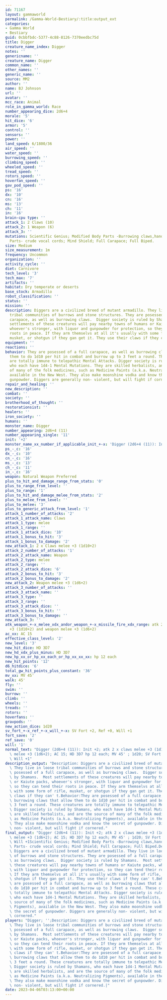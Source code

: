 ```yaml
---
id: 71167
layout: gammaworld
permalink: /Gamma-World-Bestiary/:title:output_ext
categories:
- Gamma World
- Bestiary
guid: 0cbbfbdc-5377-4c88-8126-7370eedbc75d
title: Digger
creature_name_index: Digger
notes: ''
genericname: ''
creature_name: Digger
common_name: ''
other_names: ''
generic_name: ''
source: MM2
author: ''
name: BJ Johnson
url: ''
avatar: ''
mcc_race: Animal
role_in_gamma_world: Race
number_appearing_dice: 2d6+4
morale: '5'
hit_dice: '6'
armor: '5'
control: ''
sensors: ''
power: ''
land_speed: 6/1800/36
air_speed: ''
water_speed: ''
burrowing_speed: ''
climbing_speed: ''
wheeled_speed: ''
tread_speed: ''
rotors_speed: ''
hoverfan_speed: ''
gav_pod_speed: ''
ps: '16'
dx: '10'
cn: '16'
ms: '13'
ch: '11'
in: '16'
brain-cpu type: ''
attack_1: 2 Claws (10)
attack_2: 1 Weapon (6)
attack_3: ''
mutations: Scientific Genius; Modified Body Parts -Burrowing claws,hands;New Body
  Parts- crude vocal cords; Mind Shield; Full Carapace; Full Biped.
size: Medium
size_measurement: 1m
frequency: Uncommon
organization: ''
activity_cycle: ''
diet: Carnivore
tech_level: '3'
tech_max: '7'
artifacts: ''
habitat: Dry temperate or deserts
base_stock: Armadillo
robot_classification: ''
status: ''
mission: ''
description: Diggers are a civilized breed of mutant armadillo. They live in loose
  tribal communities of burrows and stone structures. They are posessed of a full
  carapace, as well as burrowing claws.  Digger society is ruled by Shamans.  Most
  settlements of these creatures will pay nearby towns of humans or Kaiute packs,
  whoever's stronger, with liquor and gunpowder for protection, so they can tend their
  roots in peace. If they arm themselvs at all it's usually with some form of rifle,
  musket, or shotgun if they gan get it. They use their claws if they can' t.
equipment: ''
reactions: ''
behavior: They are posessed of a full carapace, as well as burrowing claws that allow
  them to do 1d10 per hit in combat and burrow up to 3 feet a round. These creatures
  are totally immune to telepathic Mental Attacks. Digger society is ruled by Shamans,
  who each have 1d4-1 Mental Mutations. They are skilled herbalists, and are the source
  of many of the folk medicines, such as Medicine Paints (a.k.a. Neutralizing Pigments),
  available in the New West. They also make moonshine vodka and know the secret of
  gunpowder. Diggers are generally non- violent, but will fight if cornered.
repair_and_healing: ''
new_description: ''
combat: ''
society: ''
brotherhood_of_thought: ''
restorationsist: ''
healers: ''
iron_society: ''
humans: ''
monster_name: Digger
number_appearing: 2d6+4 (11)
number_appearing_single: '11'
init: '+2'
monster_name_xx_number_if_applicable_init_+-x: 'Digger (2d6+4 (11)): Init +2'
ps_-_c: '16'
dx_-_c: '10'
cn_-_c: '16'
ms_-_c: '13'
ch_-_c: '11'
in_-_c: '16'
weapon: Natural Weapon Preferred
plus_to_hit_and_damage_range_from_stats: '0'
plus_to_range_from_level: ''
plus_to_range: '1'
plus_to_hit_and_damage_melee_from_stats: '2'
plus_to_melee_from_level: ''
plus_to_melee: '3'
plus_to_generic_attack_from_level: '1'
attack_1_number_of_attacks: '2'
attack_1_attack_name: Claws
attack_1_type: melee
attack_1_range: ''
attack_1_attack_dice: '10'
attack_1_bonus_to_hit: '3'
attack_1_bonus_to_damage: '2'
new_attack_1: 2 x Claws melee +3 (1d10+2)
attack_2_number_of_attacks: '1'
attack_2_attack_name: Weapon
attack_2_type: melee
attack_2_range: ''
attack_2_attack_dice: '6'
attack_2_bonus_to_hit: '3'
attack_2_bonus_to_damage: '2'
new_attack_2: Weapon melee +3 (1d6+2)
attack_3_number_of_attacks: ''
attack_3_attack_name: ''
attack_3_type: ''
attack_3_range: ''
attack_3_attack_dice: ''
attack_3_bonus_to_hit: ''
attack_3_bonus_to_damage: ''
new_attack_3: ''
atk_weapon_+-x_melee_xdx_andor_weapon_+-x_missile_fire_xdx_range: atk 2 x claws melee
  +3 (1d10+2) and weapon melee +3 (1d6+2)
ac_xx: AC 15
effective_class_level: '2'
new_level: '3'
new_hit_dice: HD 3D7
new_hd_xdx_plus_minus: HD 3D7
new_hp_xx_or_hp_xx_each_or_hp_xx_xx_xx: hp 12 each
new_hit_points: '12'
d6_hitdice: '6'
total_gw_hit_points_plus_constant: '36'
mv_xx: MV 45'
walk: 45'
fly: ''
swim: ''
burrow: ''
climb: ''
wheels: ''
treads: ''
rotors: ''
hoverfans: ''
gravpods: ''
new_action_dice: 1d20
sv_fort_+-x_ref_+-x_will_+-x: SV Fort +2, Ref +0, Will +1
fort_save: '2'
ref_save: '0'
will: '1'
normal_text: "Digger (2d6+4 (11)): Init +2; atk 2 x claws melee +3 (1d10+2) and weapon\
  \ melee +3 (1d6+2); AC 15; HD 3D7 hp 12 each; MV 45' ; 1d20; SV Fort +2, Ref +0,\
  \ Will +1"
description_output: "Description: Diggers are a civilized breed of mutant armadillo.\
  \ They live in loose tribal communities of burrows and stone structures. They are\
  \ posessed of a full carapace, as well as burrowing claws.  Digger society is ruled\
  \ by Shamans.  Most settlements of these creatures will pay nearby towns of humans\
  \ or Kaiute packs, whoever's stronger, with liquor and gunpowder for protection,\
  \ so they can tend their roots in peace. If they arm themselvs at all it's usually\
  \ with some form of rifle, musket, or shotgun if they gan get it. They use their\
  \ claws if they can' t.Behavior:They are posessed of a full carapace, as well as\
  \ burrowing claws that allow them to do 1d10 per hit in combat and burrow up to\
  \ 3 feet a round. These creatures are totally immune to telepathic Mental Attacks.\
  \ Digger society is ruled by Shamans, who each have 1d4-1 Mental Mutations. They\
  \ are skilled herbalists, and are the source of many of the folk medicines, such\
  \ as Medicine Paints (a.k.a. Neutralizing Pigments), available in the New West.\
  \ They also make moonshine vodka and know the secret of gunpowder. Diggers are generally\
  \ non- violent, but will fight if cornered."
final_output: "Digger (2d6+4 (11)): Init +2; atk 2 x claws melee +3 (1d10+2) and weapon\
  \ melee +3 (1d6+2); AC 15; HD 3D7 hp 12 each; MV 45' ; 1d20; SV Fort +2, Ref +0,\
  \ Will +1Scientific Genius; Modified Body Parts -Burrowing claws,hands;New Body\
  \ Parts- crude vocal cords; Mind Shield; Full Carapace; Full Biped.Description:\
  \ Diggers are a civilized breed of mutant armadillo. They live in loose tribal communities\
  \ of burrows and stone structures. They are posessed of a full carapace, as well\
  \ as burrowing claws.  Digger society is ruled by Shamans.  Most settlements of\
  \ these creatures will pay nearby towns of humans or Kaiute packs, whoever's stronger,\
  \ with liquor and gunpowder for protection, so they can tend their roots in peace.\
  \ If they arm themselvs at all it's usually with some form of rifle, musket, or\
  \ shotgun if they gan get it. They use their claws if they can' t.Behavior:They\
  \ are posessed of a full carapace, as well as burrowing claws that allow them to\
  \ do 1d10 per hit in combat and burrow up to 3 feet a round. These creatures are\
  \ totally immune to telepathic Mental Attacks. Digger society is ruled by Shamans,\
  \ who each have 1d4-1 Mental Mutations. They are skilled herbalists, and are the\
  \ source of many of the folk medicines, such as Medicine Paints (a.k.a. Neutralizing\
  \ Pigments), available in the New West. They also make moonshine vodka and know\
  \ the secret of gunpowder. Diggers are generally non- violent, but will fight if\
  \ cornered."
players: "Digger; '';Description: Diggers are a civilized breed of mutant armadillo.\
  \ They live in loose tribal communities of burrows and stone structures. They are\
  \ posessed of a full carapace, as well as burrowing claws.  Digger society is ruled\
  \ by Shamans.  Most settlements of these creatures will pay nearby towns of humans\
  \ or Kaiute packs, whoever's stronger, with liquor and gunpowder for protection,\
  \ so they can tend their roots in peace. If they arm themselvs at all it's usually\
  \ with some form of rifle, musket, or shotgun if they gan get it. They use their\
  \ claws if they can' t.Behavior:They are posessed of a full carapace, as well as\
  \ burrowing claws that allow them to do 1d10 per hit in combat and burrow up to\
  \ 3 feet a round. These creatures are totally immune to telepathic Mental Attacks.\
  \ Digger society is ruled by Shamans, who each have 1d4-1 Mental Mutations. They\
  \ are skilled herbalists, and are the source of many of the folk medicines, such\
  \ as Medicine Paints (a.k.a. Neutralizing Pigments), available in the New West.\
  \ They also make moonshine vodka and know the secret of gunpowder. Diggers are generally\
  \ non- violent, but will fight if cornered.|"
date: 2023-04-06T03:13:00+00:00
---
```

</br>